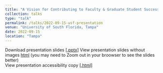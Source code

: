 ```yaml
---
title: "A Vision for Contributing to Faculty & Graduate Student Success"
collection: talks
type: "talk"
permalink: /talks/2022-09-15-usf-presentation
venue: "University of South Florida, Tampa"
date: 2022-09-15
location: "Tampa"
---
```

Download presentation slides [[.pptx]](https://academic.mattweirick.com/files/usf-presentation-20220915.pptx)
View presentation slides without images [html](https://academic.mattweirick.com/files/talk-template-main/docs/index.html#/) (you may need to Zoom out in your broowser to see the slides better)  
View presentation accessibility copy [[.html]](https://academic.mattweirick.com/files/usf_presentationtext)
